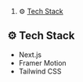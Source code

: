 1. ⚙️ [Tech Stack](#tech-stack)

## <a name="tech-stack">⚙️ Tech Stack</a>

- Next.js
- Framer Motion
- Tailwind CSS
